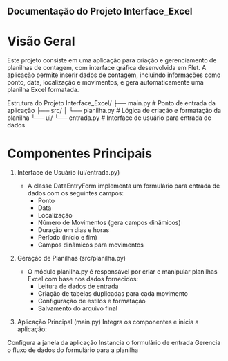## Documentação do Projeto Interface_Excel
# Visão Geral
Este projeto consiste em uma aplicação para criação e gerenciamento de planilhas de contagem, com interface gráfica desenvolvida em Flet. A aplicação permite inserir dados de contagem, incluindo informações como ponto, data, localização e movimentos, e gera automaticamente uma planilha Excel formatada.

Estrutura do Projeto
Interface_Excel/
├── main.py            # Ponto de entrada da aplicação
├── src/
│   └── planilha.py    # Lógica de criação e formatação da planilha
└── ui/
    └── entrada.py     # Interface de usuário para entrada de dados
# Componentes Principais
1. Interface de Usuário (ui/entrada.py)
   - A classe DataEntryForm implementa um formulário para entrada de dados com os seguintes campos:
     - Ponto
     - Data
     - Localização
     - Número de Movimentos (gera campos dinâmicos)
     - Duração em dias e horas
     - Período (início e fim)
     - Campos dinâmicos para movimentos

2. Geração de Planilhas (src/planilha.py)
   - O módulo planilha.py é responsável por criar e manipular planilhas Excel com base nos dados fornecidos:
     - Leitura de dados de entrada
     - Criação de tabelas duplicadas para cada movimento
     - Configuração de estilos e formatação
     - Salvamento do arquivo final

3. Aplicação Principal (main.py)
Integra os componentes e inicia a aplicação:

Configura a janela da aplicação
Instancia o formulário de entrada
Gerencia o fluxo de dados do formulário para a planilha

